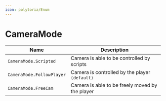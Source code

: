 ```yaml
---
icon: polytoria/Enum
---
```


# CameraMode

| Name                      | Description                                     |
| ------------------------- | ----------------------------------------------- |
| `CameraMode.Scripted`     | Camera is able to be controlled by scripts      |
| `CameraMode.FollowPlayer` | Camera is controlled by the player `(default)`  |
| `CameraMode.FreeCam`      | Camera is able to be freely moved by the player |
